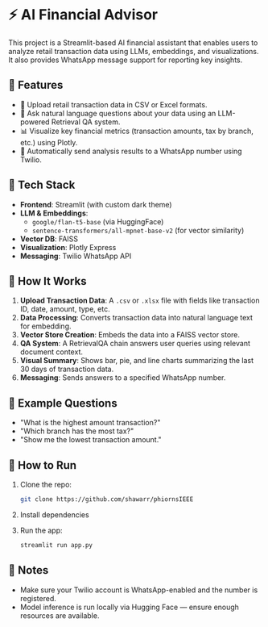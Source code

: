 
# ⚡ AI Financial Advisor

This project is a Streamlit-based AI financial assistant that enables users to analyze retail transaction data using LLMs, embeddings, and visualizations. It also provides WhatsApp message support for reporting key insights.

## 🔧 Features

- 📁 Upload retail transaction data in CSV or Excel formats.
- 💬 Ask natural language questions about your data using an LLM-powered Retrieval QA system.
- 📊 Visualize key financial metrics (transaction amounts, tax by branch, etc.) using Plotly.
- 📲 Automatically send analysis results to a WhatsApp number using Twilio.

## 🧠 Tech Stack

- **Frontend**: Streamlit (with custom dark theme)
- **LLM & Embeddings**:
  - `google/flan-t5-base` (via HuggingFace)
  - `sentence-transformers/all-mpnet-base-v2` (for vector similarity)
- **Vector DB**: FAISS
- **Visualization**: Plotly Express
- **Messaging**: Twilio WhatsApp API

## 🚀 How It Works

1. **Upload Transaction Data**: A `.csv` or `.xlsx` file with fields like transaction ID, date, amount, type, etc.
2. **Data Processing**: Converts transaction data into natural language text for embedding.
3. **Vector Store Creation**: Embeds the data into a FAISS vector store.
4. **QA System**: A RetrievalQA chain answers user queries using relevant document context.
5. **Visual Summary**: Shows bar, pie, and line charts summarizing the last 30 days of transaction data.
6. **Messaging**: Sends answers to a specified WhatsApp number.

## 📝 Example Questions

- "What is the highest amount transaction?"
- "Which branch has the most tax?"
- "Show me the lowest transaction amount."

## 📁 How to Run

1. Clone the repo:
    ```bash
    git clone https://github.com/shawarr/phiornsIEEE
    ```

2. Install dependencies


3. Run the app:
    ```bash
    streamlit run app.py
    ```


## 📌 Notes

- Make sure your Twilio account is WhatsApp-enabled and the number is registered.
- Model inference is run locally via Hugging Face — ensure enough resources are available.

